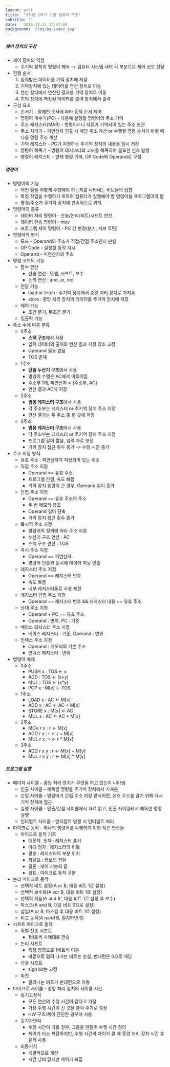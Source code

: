 ```yaml
---
layout: post
title:  "1학년 2학기 기말 컴퓨터 구조"
subtitle: ""
date:   2018-12-11 17:47:00
background: '/img/bg-index.jpg'
---
```


##### 제어 장치의 구성
* 제어 장치의 역할
  * 주기억 장치의 명령어 해독 -&gt; 컴퓨터 시스템 내의 각 부분으로 제어 신호 전달
* 진행 순서
  1. 입력받은 데이터를 기억 장치에 저장
  2. 기억장치에 있는 데이터를 연산 장치로 이동
  3. 연산 장티에서 연산된 결과를 기억 장치로 이동
  4. 기억 장치에 저장된 데이터를 출력 장치에서 출력
* 구성 요소
  * 순서기 - 정해진 순서에 따라 동작 순서 제어
  * 명령어 계수기(PC) - 다음에 실행할 명령어의 주소 기억
  * 주소 레지스터(MAR) - 명령이ㄷ나 자료가 기억되어 있는 주소 보관
  * 주소 처리기 - 피연산자 인출 시 해당 주소 계산 or 수행될 명령 순서가 바뀔 때 다음 명령 주소 계산
  * 기억 레지스터 - PC가 지정하는 주기억 장치의 내용을 임시 저장
  * 명령어 해독기 - 명령어 레지스터의 코드를 해독하여 필요한 신호 발생
  * 명령어 레지스터 - 현재 명령 기억, OP Code와 Operand로 구성

##### 명령어
* 명령어의 기능
  * 어떤 일을 어떻게 수행해야 하는지를 나타내는 비트들의 집합
  * 특정 작업을 수행하기 위하여 컴퓨터가 실행해야 할 명령어를 프로그램이라 함
  * 명령/주소가 주기억 장치에 연속적으로 위치
* 명령어의 종류
  * 데이터 처리 명령어 - 산술/논리/비트/시프트 연산
  * 데이터 전송 명령어 - mov
  * 프로그램 제어 명령어 - PC 값 변경(분기, 서브 루틴)
* 명령어의 형식
  * 모드 - Operand의 주소가 직접/간접 주소인지 판별
  * OP Code - 실행할 동작 지시
  * Operand - 피연산자의 주소
* 명령 코드의 기능
  * 함수 연산
    * 산술 연산 : 덧셈, 시프트, 보수
    * 논리 연산 : and, or, not
  * 전달 기능
    * load or fetch : 주기억 장치에서 중앙 처리 장치로 가져옴
    * store : 중앙 처리 장치의 데이터를 주기억 장치에 저장
  * 제어 가능
    * 조건 분기, 무조건 분기
  * 입출력 기능
* 주소 수에 따른 분류
  * 0주소
    * <b>스택 구조</b>에서 사용
    * 입력 데이터의 출처와 연산 결과 저장 장소 고정
    * Operand 필요 없음
    * TOS 존재
  * 1주소
    * <b>단일 누산기 구조</b>에서 사용
    * 명령어 수행은 AC에서 이루어짐
    * 주소부 1개, 피연산자 = {주소부, AC}
    * 연산 결과 AC에 저장
  * 2주소
    * <b>범용 레지스터 구조</b>에서 사용
    * 각 주소부는 레지스터 or 주기억 장치 주소 지정
    * 연산 결과는 두 주소 중 한 곳에 저장
  * 3주소
    * <b>범용 레지스터 구조</b>에서 사용
    * 각 주소부는 레지스터 or 주기억 장치 주소 지정
    * 프로그램 길이 짧음, 입력 자료 보전
    * 기억 장치 접근 횟수 증가 -&gt; 수행 시간 증가
* 주소 지정 방식
  * 유효 주소 : 피연산자가 저장되어 있는 주소
  * 직접 주소 지정
    * Operand == 유효 주소
    * 프로그램 간결, 속도 빠름
    * 기억 장치 용량이 큰 경우, Operand 길이 증가
  * 간접 주소 지정
    * Operand == 유효 주소의 주소
    * 두 번 메모리 참조
    * Operand 길이 단축
    * 기억 장치 접근 횟수 증가
  * 묵시적 주소 지정
    * 명령어의 정의에 따라 주소 지정
    * 누산기 구조 연산 : AC
    * 스택 구조 연산 : TOS
  * 즉시 주소 지정
    * Operand == 피연산자
    * 명령어 인출과 동시에 데이터 자동 인출
  * 레지스터 주소 지정
    * Operand == 레지스터 번호
    * 속도 빠름
    * 내부 레지스터들로 사용 제한
  * 레지스터 간접 주소 지정
    * Operand == 레지스터 번호 && 레지스터 내용 == 유효 주소
  * 상대 주소 지정
    * Operand + PC == 유효 주소
    * Operand : 변위, PC : 기준
  * 베이스 레지스터 주소 지정
    * 베이스 레지스터 : 기준, Operand : 변위
  * 인덱스 주소 지정
    * Operand : 메모리의 기본 주소
    * 인덱스 레지스터 : 변위
* 명령어 예제
  * 0주소
    * PUSH x : TOS &lt;- x
    * ADD : TOS &lt;- (x+y)
    * MUL : TOS &lt;- (x*y)
    * POP x : M[x] &lt;- TOS
  * 1주소
    * LOAD x : AC &lt;- M[x]
    * ADD x : AC &lt;- AC + M[x]
    * STORE x : M[x] &lt;- AC
    * MUL x : AC &lt;- AC * M[x]
  * 2주소
    * MOV r x : r &lt;- M[x]
    * ADD r x : r &lt;- r + M[x]
    * MUL r x : r &lt;- r * M[x]
  * 3주소
    * ADD r x y : r &lt;- M[x] + M[y]
    * MUL r x y : r &lt;- M[x] * M[y]

##### 프로그램 실행
* 메이저 사이클 - 중앙 처리 장치가 무엇을 하고 있는지 나타냄
  * 인출 사이클 - 해독할 명령을 주기억 장치에서 가져옴
  * 간접 사이클 - 명령어가 간접 주소 지정 방식이면, 유효 주소를 알기 위해 다시 기억 장치에 접근
  * 실행 사이클 - 인출/간접 사이클에서 자료 읽고, 인출 사이킁레서 해독한 명령 실행
  * 인터럽트 사이클 - 인터럽트 발생 시 인터럽트 처리
* 마이크로 동작 - 하나의 명령어를 수행하기 위한 작은 연산들
  * 마이크로 동작 기호
    * 대문자, 숫자 : 레지스터 표시
    * 아래 첨자 : 레지스터의 비트
    * 괄호 : 레지스터의 부분 위치
    * 화살표 : 정보의 전달
    * 콜론 : 제어 기능의 끝
    * 쉼표 : 마이크로 동작 구분
* 논리 마이크로 동작
  * 선택적 비트 설정(A or B, 대응 비트 1로 설정)
  * 선택적 보수화(A xor B, 대응 비트 1로 설정)
  * 선택적 지움(A and B', 대응 비트 1로 설정 후 보수)
  * 마스크(A and B, 대응 비트 0으로 설정)
  * 삽입(A or B, 마스킹 후 대응 비트 1로 설정)
  * 비교 동작(A nand B, 일치하면 0)
* 시프트 마이크로 동작
  * 직렬 전송 시프트
    * 1비트씩 차례대로 전송
  * 논리 시프트
    * 특정 방향으로 1비트씩 이동
    * 바깥으로 밀려 나가는 비트는 손실, 반대편은 0으로 패딩
  * 산술 시프트
    * sign bit는 고정
  * 회전
    * 밀려나는 비트가 반대편으로 이동
* 마이크로 사이클 - 중앙 처리 장치의 사이클 시간
  * 동기고정식
    * 모든 연산의 수행 시간이 같다고 가정
    * 가장 수행 시간이 긴 것을 클럭 주기로 설정
    * HW 구조/제어 간단한 경우에 사용
  * 동기가변식
    * 수행 시간이 다를 경우, 그룹을 만들어 수행 시간 정의
    * 제어가 다소 복잡하지만, 수행 시간의 차이가 클 때 중앙 처리 장치 시간 효율적 사용
  * 비동기식
    * 개별적으로 계산
    * 시간 낭비 없지만 제어가 복잡
